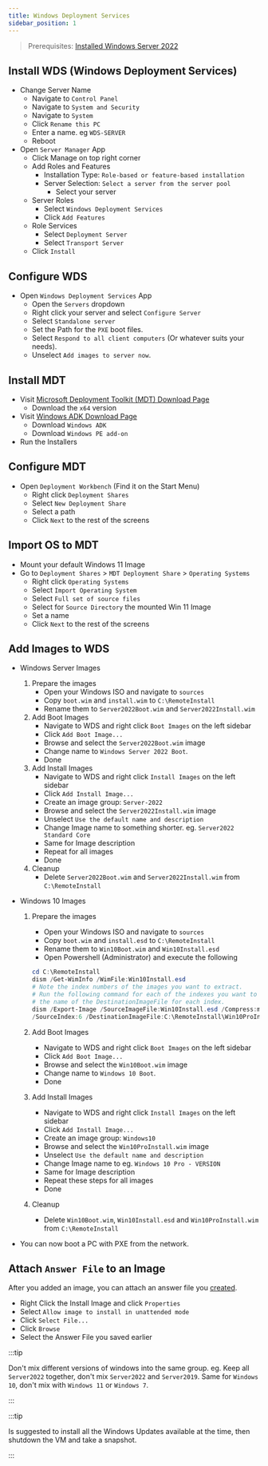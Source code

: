 ```yaml
---
title: Windows Deployment Services
sidebar_position: 1
---
```


> Prerequisites:
> [Installed Windows Server 2022](../virtualization/proxmox/install-windows-server.md)

## Install WDS (Windows Deployment Services)

- Change Server Name
  - Navigate to `Control Panel`
  - Navigate to `System and Security`
  - Navigate to `System`
  - Click `Rename this PC`
  - Enter a name. eg `WDS-SERVER`
  - Reboot
- Open `Server Manager` App
  - Click Manage on top right corner
  - Add Roles and Features
    - Installation Type: `Role-based or feature-based installation`
    - Server Selection: `Select a server from the server pool`
      - Select your server
  - Server Roles
    - Select `Windows Deployment Services`
    - Click `Add Features`
  - Role Services
    - Select `Deployment Server`
    - Select `Transport Server`
  - Click `Install`

## Configure WDS

- Open `Windows Deployment Services` App
  - Open the `Servers` dropdown
  - Right click your server and select `Configure Server`
  - Select `Standalone server`
  - Set the Path for the `PXE` boot files.
  - Select `Respond to all client computers` (Or whatever suits your needs).
  - Unselect `Add images to server now`.

## Install MDT

- Visit [Microsoft Deployment Toolkit (MDT) Download Page](https://www.microsoft.com/en-us/download/details.aspx?id=54259)
  - Download the  `x64` version
- Visit [Windows ADK Download Page](https://docs.microsoft.com/en-us/windows-hardware/get-started/adk-install)
  - Download `Windows ADK`
  - Download `Windows PE add-on`
- Run the Installers

## Configure MDT

- Open `Deployment Workbench` (Find it on the Start Menu)
  - Right click `Deployment Shares`
  - Select `New Deployment Share`
  - Select a path
  - Click `Next` to the rest of the screens

## Import OS to MDT

- Mount your default Windows 11 Image
- Go to `Deployment Shares` > `MDT Deployment Share` > `Operating Systems`
  - Right click `Operating Systems`
  - Select `Import Operating System`
  - Select `Full set of source files`
  - Select for `Source Directory` the mounted Win 11 Image
  - Set a name
  - Click `Next` to the rest of the screens

## Add Images to WDS

- Windows Server Images
  1. Prepare the images
     - Open your Windows ISO and navigate to `sources`
     - Copy `boot.wim` and `install.wim` to `C:\RemoteInstall`
     - Rename them to `Server2022Boot.wim` and `Server2022Install.wim`
  2. Add Boot Images
     - Navigate to WDS and right click `Boot Images` on the left sidebar
     - Click `Add Boot Image...`
     - Browse and select the `Server2022Boot.wim` image
     - Change name to `Windows Server 2022 Boot`.
     - Done
  3. Add Install Images
     - Navigate to WDS and right click `Install Images` on the left sidebar
     - Click `Add Install Image...`
     - Create an image group: `Server-2022`
     - Browse and select the `Server2022Install.wim` image
     - Unselect `Use the default name and description`
     - Change Image name to something shorter. eg. `Server2022 Standard Core`
     - Same for Image description
     - Repeat for all images
     - Done
  4. Cleanup
     - Delete `Server2022Boot.wim` and `Server2022Install.wim` from `C:\RemoteInstall`

- Windows 10 Images
  1. Prepare the images
     - Open your Windows ISO and navigate to `sources`
     - Copy `boot.wim` and `install.esd` to `C:\RemoteInstall`
     - Rename them to `Win10Boot.wim` and `Win10Install.esd`
     - Open Powershell (Administrator) and execute the following

      ```powershell
      cd C:\RemoteInstall
      dism /Get-WimInfo /WimFile:Win10Install.esd
      # Note the index numbers of the images you want to extract.
      # Run the following command for each of the indexes you want to extract, remember to change
      # the name of the DestinationImageFile for each index.
      dism /Export-Image /SourceImageFile:Win10Install.esd /Compress:max /CheckIntegrity `
      /SourceIndex:6 /DestinationImageFile:C:\RemoteInstall\Win10ProInstall.wim
      ```

  2. Add Boot Images
     - Navigate to WDS and right click `Boot Images` on the left sidebar
     - Click `Add Boot Image...`
     - Browse and select the `Win10Boot.wim` image
     - Change name to `Windows 10 Boot`.
     - Done
  3. Add Install Images
     - Navigate to WDS and right click `Install Images` on the left sidebar
     - Click `Add Install Image...`
     - Create an image group: `Windows10`
     - Browse and select the `Win10ProInstall.wim` image
     - Unselect `Use the default name and description`
     - Change Image name to eg. `Windows 10 Pro - VERSION`
     - Same for Image description
     - Repeat these steps for all images
     - Done
  4. Cleanup
     - Delete `Win10Boot.wim`, `Win10Install.esd` and `Win10ProInstall.wim` from `C:\RemoteInstall`
- You can now boot a PC with PXE from the network.

## Attach `Answer File` to an Image

After you added an image, you can attach an answer file you [created](assessment-deployment-kit.md).

- Right Click the Install Image and click `Properties`
- Select `Allow image to install in unattended mode`
- Click `Select File...`
- Click `Browse`
- Select the Answer File you saved earlier

:::tip

Don't mix different versions of windows into the same group.
eg. Keep all `Server2022` together, don't mix `Server2022` and `Server2019`.
Same for `Windows 10`, don't mix with `Windows 11` or `Windows 7`.

:::

:::tip

Is suggested to install all the Windows Updates available at the time, then shutdown the VM and take a snapshot.

:::
